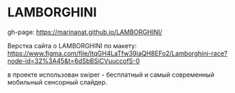 # LAMBORGHINI

gh-page:  https://marinanat.github.io/LAMBORGHINI/

Верстка сайта о LAMBORGHINI по макету: https://www.figma.com/file/ItqGH4LaTfw39iaQH8EFo2/Lamborghini-race?node-id=32%3A45&t=6dSbBSiCVuuccofS-0


в проекте использован swiper - бесплатный и самый современный мобильный сенсорный слайдер.
